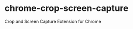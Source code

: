 chrome-crop-screen-capture
==========================

Crop and Screen Capture Extension for Chrome
